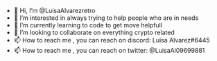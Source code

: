 - 👋 Hi, I’m @LuisaAlvarezretro
- 👀 I’m interested in always trying to help people who are in needs
- 🌱 I’m currently learning to code to get move helpfull
- 💞️ I’m looking to collaborate on everything crypto related
- 📫 How to reach me , you can reach on discord: Luisa Alvarez#6445
- 📫 How to reach me , you can reach on twitter: @LuisaAl09699881

<!---
LuisaAlvarezretro/LuisaAlvarezretro is a ✨ special ✨ repository because its `README.md` (this file) appears on your GitHub profile.
You can click the Preview link to take a look at your changes.
--->

